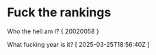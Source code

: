 # Fuck the rankings

Who the hell am I?
{ 20020058 }

What fucking year is it?
[ 2025-03-25T18:56:40Z ]
